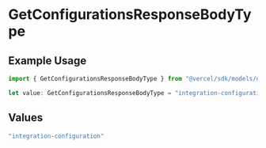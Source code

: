 # GetConfigurationsResponseBodyType

## Example Usage

```typescript
import { GetConfigurationsResponseBodyType } from "@vercel/sdk/models/operations/getconfigurations.js";

let value: GetConfigurationsResponseBodyType = "integration-configuration";
```

## Values

```typescript
"integration-configuration"
```